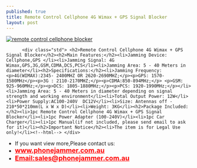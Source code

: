 ```yaml
---
published: true
title: Remote Control Cellphone 4G Wimax + GPS Signal Blocker
layout: post
---
```

<div class="product-tabs-content" id="product_tabs_description_contents">
<a href="http://www.phonejammer.com.au/remote-control-cellphone-4g-wimax-gps-signal-blocker-p-75.html"><img src="http://www.phonejammer.com.au/images/jammera/au4gjammer150629073_02.jpg"  alt="remote control cellphone blocker"/></a>

          <div class="std"> <h2>Remote Control Cellphone 4G Wimax + GPS Signal Blocker</h2><h2>Main Features:</h2><li>Jamming Device: Cellphone,GPS </li><li>Jamming Signal: 4G Wimax,GPS,3G,GSM,CDMA,DCS,PCS</li><li>Jamming Area: 5 - 40 Meters in diameter</li><h2>Specifications:</h2><li>Jamming Frequency:<p>4G(WIMAX):2345- 2400MHZ OR 2620-2690MHZ;</p><p>GPS: 1570-1580MHz</p><p>3G : 2110-2170MHZ;</p><p>CDMA:850-894MHz;</p> <p>GSM: 925-960MHz;</p><p>DCS: 1805-1880MHz;</p><p>PCS: 1920-1990MHz;</p></li><li>Jamming Area: 5 - 40 Meters in diameter depending on signal strength and working environment</li><li>Total Output Power: 12W</li><li>Power Supply:AC100-240V  DC12V</li><li>Size: Antennas off - 210*50*210mm(L x W x D)</li><li>Weight: 3KG</li><h2>Package Included:</h2><li>1pc Remote Control Cellphone 4G Wimax + GPS Signal Blocker</li><li>1pc Power Adapter (100-240V)</li><li>1pc Car Charger</li><li>1pc Manual(if not included, please send email to ask for it)</li><h2>Important Notice</h2><li>The item is for Legal Use only!</li><!--html--> </div>
<div><ul>
<li>If you want view more,Please contact us:</li>
<li><a href="www.phonejammer.com.au"  title="www.phonejammer.com.au" style="font-size:18px; font-weight:bold; color:#F00;">www.phonejammer.com.au</a></li>
<li><a href="Mailto:sales@phonejammer.com.au" style="font-size:18px; font-weight:bold; color:#F00;">Email:sales@phonejammer.com.au</a></li>
</ul></div>
